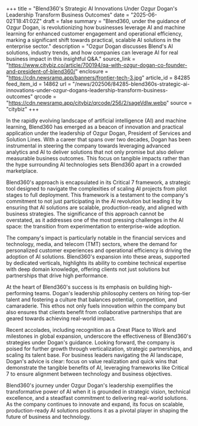 +++
title = "Blend360's Strategic AI Innovations Under Ozgur Dogan's Leadership Transform Business Outcomes"
date = "2025-06-02T18:41:02Z"
draft = false
summary = "Blend360, under the guidance of Ozgur Dogan, is revolutionizing how businesses leverage AI and machine learning for enhanced customer engagement and operational efficiency, marking a significant shift towards practical, scalable AI solutions in the enterprise sector."
description = "Ozgur Dogan discusses Blend's AI solutions, industry trends, and how companies can leverage AI for real business impact in this insightful Q&A."
source_link = "https://www.citybiz.co/article/700194/qa-with-ozgur-dogan-co-founder-and-president-of-blend360/"
enclosure = "https://cdn.newsramp.app/banners/frontier-tech-3.jpg"
article_id = 84285
feed_item_id = 14862
url = "/news/202506/84285-blend360s-strategic-ai-innovations-under-ozgur-dogans-leadership-transform-business-outcomes"
qrcode = "https://cdn.newsramp.app/citybiz/qrcode/256/2/sageVdlw.webp"
source = "citybiz"
+++

<p>In the rapidly evolving landscape of artificial intelligence (AI) and machine learning, Blend360 has emerged as a beacon of innovation and practical application under the leadership of Ozgur Dogan, President of Services and Solution Lines. With a career that spans over two decades, Dogan has been instrumental in steering the company towards leveraging advanced analytics and AI to deliver solutions that not only promise but also deliver measurable business outcomes. This focus on tangible impacts rather than the hype surrounding AI technologies sets Blend360 apart in a crowded marketplace.</p><p>Blend360's approach is encapsulated in its Critical 7 framework, a strategic tool designed to navigate the complexities of scaling AI projects from pilot stages to full deployment. This framework is a testament to the company's commitment to not just participating in the AI revolution but leading it by ensuring that AI solutions are scalable, production-ready, and aligned with business strategies. The significance of this approach cannot be overstated, as it addresses one of the most pressing challenges in the AI space: the transition from experimentation to enterprise-wide adoption.</p><p>The company's impact is particularly notable in the financial services and technology, media, and telecom (TMT) sectors, where the demand for personalized customer experiences and operational efficiency is driving the adoption of AI solutions. Blend360's expansion into these areas, supported by dedicated verticals, highlights its ability to combine technical expertise with deep domain knowledge, offering clients not just solutions but partnerships that drive high performance.</p><p>At the heart of Blend360's success is its emphasis on building high-performing teams. Dogan's leadership philosophy centers on hiring top-tier talent and fostering a culture that balances potential, competition, and camaraderie. This ethos not only fuels innovation within the company but also ensures that clients benefit from collaborative partnerships that are geared towards achieving real-world impact.</p><p>Recent accolades, including recognition as a Great Place to Work and milestones in global expansion, underscore the effectiveness of Blend360's strategies under Dogan's guidance. Looking forward, the company is poised for further growth through verticalization, strategic partnerships, and scaling its talent base. For business leaders navigating the AI landscape, Dogan's advice is clear: focus on value realization and quick wins that demonstrate the tangible benefits of AI, leveraging frameworks like Critical 7 to ensure alignment between technology and business objectives.</p><p>Blend360's journey under Ozgur Dogan's leadership exemplifies the transformative power of AI when it is grounded in strategic vision, technical excellence, and a steadfast commitment to delivering real-world solutions. As the company continues to innovate and expand, its focus on scalable, production-ready AI solutions positions it as a pivotal player in shaping the future of business and technology.</p>